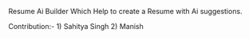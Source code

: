 Resume Ai Builder Which Help to create a Resume with Ai suggestions.


Contribution:- 1) Sahitya Singh
               2) Manish
